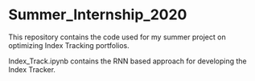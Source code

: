 # Summer_Internship_2020
This repository contains the code used for my summer project on optimizing Index Tracking portfolios. 

Index_Track.ipynb contains the RNN based approach for developing the Index Tracker.
